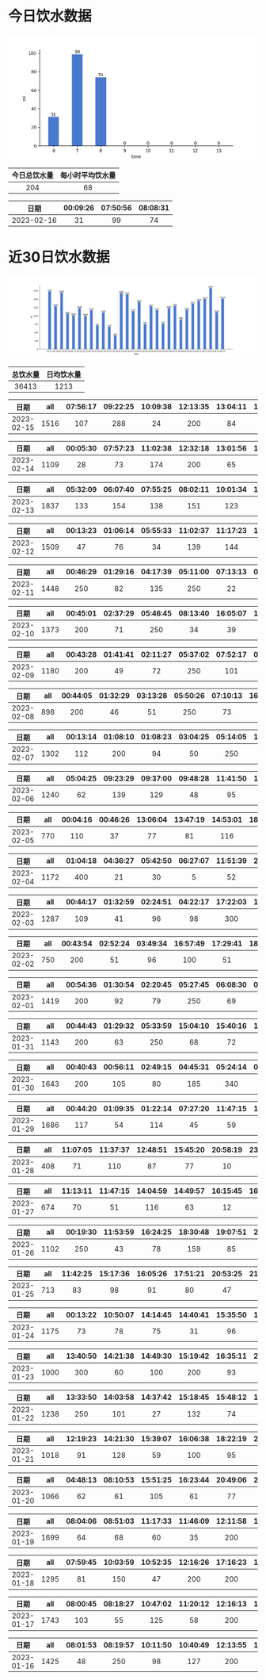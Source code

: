 # 今日饮水数据

<div align=center>
<img src="today.jpg" style="zoom: 100%;" />

| 今日总饮水量 | 每小时平均饮水量 |
| :----: | :----: |
| 204 | 68 |
</div>

| 日期 | 00:09:26 | 07:50:56 | 08:08:31 |
| :----: | :----: | :----: | :----: |
| 2023-02-16 | 31 | 99 | 74 |

# 近30日饮水数据

<div align=center>
<img src="30.jpg"style="zoom: 100%;" />

| 总饮水量 | 日均饮水量 |
| :----: | :----: |
| 36413 | 1213 |
</div>

| 日期 | all | 07:56:17 | 09:22:25 | 10:09:38 | 12:13:35 | 13:04:11 | 15:15:20 | 17:15:29 | 19:52:08 | 21:25:40 | 22:00:39 | 23:35:38 |
| :----: | :----: | :----: | :----: | :----: | :----: | :----: | :----: | :----: | :----: | :----: | :----: | :----: |
| 2023-02-15 | 1516 | 107 | 288 | 24 | 200 | 84 | 103 | 200 | 70 | 250 | 86 | 104 |

| 日期 | all | 00:05:30 | 07:57:23 | 11:02:38 | 12:32:18 | 13:01:56 | 16:22:06 | 17:22:10 | 21:17:29 | 22:04:15 |
| :----: | :----: | :----: | :----: | :----: | :----: | :----: | :----: | :----: | :----: | :----: |
| 2023-02-14 | 1109 | 28 | 73 | 174 | 200 | 65 | 66 | 200 | 250 | 53 |

| 日期 | all | 05:32:09 | 06:07:40 | 07:55:25 | 08:02:11 | 10:01:34 | 12:14:34 | 13:01:14 | 15:03:03 | 17:17:07 | 17:35:18 | 21:38:56 | 23:08:31 |
| :----: | :----: | :----: | :----: | :----: | :----: | :----: | :----: | :----: | :----: | :----: | :----: | :----: | :----: |
| 2023-02-13 | 1837 | 133 | 154 | 138 | 151 | 123 | 200 | 78 | 195 | 200 | 106 | 250 | 109 |

| 日期 | all | 00:13:23 | 01:06:14 | 05:55:33 | 11:02:37 | 11:17:23 | 12:40:15 | 14:08:40 | 14:34:52 | 15:47:52 | 17:19:48 | 18:31:43 | 20:01:27 | 20:51:15 | 22:48:06 | 23:26:49 |
| :----: | :----: | :----: | :----: | :----: | :----: | :----: | :----: | :----: | :----: | :----: | :----: | :----: | :----: | :----: | :----: | :----: |
| 2023-02-12 | 1509 | 47 | 76 | 34 | 139 | 144 | 300 | 74 | 32 | 69 | 60 | 93 | 87 | 250 | 92 | 12 |

| 日期 | all | 00:46:29 | 01:29:16 | 04:17:39 | 05:11:00 | 07:13:13 | 08:34:08 | 14:44:58 | 15:22:05 | 16:53:22 | 17:58:05 | 19:15:37 | 19:57:04 | 21:59:22 |
| :----: | :----: | :----: | :----: | :----: | :----: | :----: | :----: | :----: | :----: | :----: | :----: | :----: | :----: | :----: |
| 2023-02-11 | 1448 | 250 | 82 | 135 | 250 | 22 | 84 | 103 | 64 | 115 | 91 | 111 | 99 | 42 |

| 日期 | all | 00:45:01 | 02:37:29 | 05:46:45 | 08:13:40 | 16:05:07 | 16:28:04 | 17:58:45 | 18:25:49 | 18:29:43 | 19:27:15 | 20:05:58 | 21:31:56 | 22:41:56 |
| :----: | :----: | :----: | :----: | :----: | :----: | :----: | :----: | :----: | :----: | :----: | :----: | :----: | :----: | :----: |
| 2023-02-10 | 1373 | 200 | 71 | 250 | 34 | 39 | 30 | 250 | 110 | 45 | 76 | 104 | 120 | 44 |

| 日期 | all | 00:43:28 | 01:41:41 | 02:11:27 | 05:37:02 | 07:52:17 | 09:34:59 | 18:34:25 | 21:59:44 | 23:30:21 |
| :----: | :----: | :----: | :----: | :----: | :----: | :----: | :----: | :----: | :----: | :----: |
| 2023-02-09 | 1180 | 200 | 49 | 72 | 250 | 101 | 56 | 250 | 134 | 68 |

| 日期 | all | 00:44:05 | 01:32:29 | 03:13:28 | 05:50:26 | 07:10:13 | 16:37:04 | 17:07:25 | 19:22:32 | 22:46:49 |
| :----: | :----: | :----: | :----: | :----: | :----: | :----: | :----: | :----: | :----: | :----: |
| 2023-02-08 | 898 | 200 | 46 | 51 | 250 | 73 | 35 | 75 | 76 | 92 |

| 日期 | all | 00:13:14 | 01:08:10 | 01:08:23 | 03:04:25 | 05:14:05 | 17:35:35 | 19:39:46 | 20:26:28 | 22:35:15 | 23:48:36 |
| :----: | :----: | :----: | :----: | :----: | :----: | :----: | :----: | :----: | :----: | :----: | :----: |
| 2023-02-07 | 1302 | 112 | 200 | 94 | 50 | 250 | 250 | 82 | 116 | 54 | 94 |

| 日期 | all | 05:04:25 | 09:23:29 | 09:37:00 | 09:48:28 | 11:41:50 | 12:01:03 | 12:39:13 | 13:27:29 | 14:15:55 | 20:37:01 | 22:07:39 | 23:32:22 |
| :----: | :----: | :----: | :----: | :----: | :----: | :----: | :----: | :----: | :----: | :----: | :----: | :----: | :----: |
| 2023-02-06 | 1240 | 62 | 139 | 129 | 48 | 95 | 67 | 76 | 200 | 32 | 152 | 82 | 158 |

| 日期 | all | 00:04:16 | 00:46:26 | 13:06:04 | 13:47:19 | 14:53:01 | 18:53:27 | 19:15:36 | 19:57:20 | 21:57:58 | 22:38:16 | 23:08:36 |
| :----: | :----: | :----: | :----: | :----: | :----: | :----: | :----: | :----: | :----: | :----: | :----: | :----: |
| 2023-02-05 | 770 | 110 | 37 | 77 | 81 | 116 | 81 | 60 | 41 | 80 | 65 | 22 |

| 日期 | all | 01:04:18 | 04:36:27 | 05:42:50 | 06:27:07 | 11:51:39 | 20:58:23 | 22:04:17 | 22:35:36 | 22:57:58 | 23:31:40 |
| :----: | :----: | :----: | :----: | :----: | :----: | :----: | :----: | :----: | :----: | :----: | :----: |
| 2023-02-04 | 1172 | 400 | 21 | 30 | 5 | 52 | 98 | 250 | 108 | 136 | 72 |

| 日期 | all | 00:44:17 | 01:32:59 | 02:24:51 | 04:22:17 | 17:22:03 | 17:49:15 | 18:20:20 | 19:05:30 | 19:25:30 | 20:32:32 | 22:28:54 |
| :----: | :----: | :----: | :----: | :----: | :----: | :----: | :----: | :----: | :----: | :----: | :----: | :----: |
| 2023-02-03 | 1287 | 109 | 41 | 96 | 98 | 300 | 94 | 53 | 113 | 76 | 136 | 171 |

| 日期 | all | 00:43:54 | 02:52:24 | 03:49:34 | 16:57:49 | 17:29:41 | 18:02:54 | 21:01:00 | 22:50:46 |
| :----: | :----: | :----: | :----: | :----: | :----: | :----: | :----: | :----: | :----: |
| 2023-02-02 | 750 | 200 | 51 | 96 | 100 | 51 | 72 | 104 | 76 |

| 日期 | all | 00:54:36 | 01:30:54 | 02:20:45 | 05:27:45 | 06:08:30 | 07:33:32 | 09:09:22 | 17:01:11 | 17:50:56 | 18:52:53 | 19:27:54 | 20:22:29 | 23:11:55 |
| :----: | :----: | :----: | :----: | :----: | :----: | :----: | :----: | :----: | :----: | :----: | :----: | :----: | :----: | :----: |
| 2023-02-01 | 1419 | 200 | 92 | 79 | 250 | 69 | 45 | 95 | 55 | 200 | 87 | 72 | 64 | 111 |

| 日期 | all | 00:44:43 | 01:29:32 | 05:33:59 | 15:04:10 | 15:40:16 | 17:03:31 | 17:45:43 | 18:24:19 | 20:39:26 | 22:50:53 |
| :----: | :----: | :----: | :----: | :----: | :----: | :----: | :----: | :----: | :----: | :----: | :----: |
| 2023-01-31 | 1143 | 200 | 63 | 250 | 68 | 72 | 77 | 134 | 84 | 121 | 74 |

| 日期 | all | 00:40:43 | 00:56:11 | 02:49:15 | 04:45:31 | 05:24:14 | 07:34:43 | 17:02:23 | 18:32:23 | 20:24:18 | 21:38:18 | 22:12:44 | 23:40:13 |
| :----: | :----: | :----: | :----: | :----: | :----: | :----: | :----: | :----: | :----: | :----: | :----: | :----: | :----: |
| 2023-01-30 | 1643 | 200 | 105 | 80 | 185 | 340 | 111 | 67 | 200 | 82 | 98 | 62 | 113 |

| 日期 | all | 00:44:20 | 01:09:35 | 01:22:14 | 07:27:20 | 11:47:15 | 12:04:36 | 12:32:49 | 13:12:33 | 13:20:57 | 13:30:10 | 14:20:15 | 15:27:24 | 15:46:15 | 15:58:45 | 16:12:24 | 16:28:58 | 16:49:03 | 17:29:35 | 18:40:11 | 20:33:01 | 22:23:36 | 22:43:01 |
| :----: | :----: | :----: | :----: | :----: | :----: | :----: | :----: | :----: | :----: | :----: | :----: | :----: | :----: | :----: | :----: | :----: | :----: | :----: | :----: | :----: | :----: | :----: | :----: |
| 2023-01-29 | 1686 | 117 | 54 | 114 | 45 | 59 | 41 | 48 | 47 | 99 | 127 | 65 | 112 | 120 | 128 | 33 | 38 | 47 | 80 | 103 | 71 | 93 | 45 |

| 日期 | all | 11:07:05 | 11:37:37 | 12:48:51 | 15:45:20 | 20:58:19 | 23:48:59 |
| :----: | :----: | :----: | :----: | :----: | :----: | :----: | :----: |
| 2023-01-28 | 408 | 71 | 110 | 87 | 77 | 10 | 53 |

| 日期 | all | 11:13:11 | 11:47:15 | 14:04:59 | 14:49:57 | 16:15:45 | 16:47:52 | 20:55:18 | 21:16:48 | 22:24:07 | 23:33:51 |
| :----: | :----: | :----: | :----: | :----: | :----: | :----: | :----: | :----: | :----: | :----: | :----: |
| 2023-01-27 | 674 | 70 | 51 | 116 | 63 | 12 | 88 | 71 | 65 | 87 | 51 |

| 日期 | all | 00:19:30 | 11:53:59 | 16:24:25 | 18:30:48 | 19:07:51 | 20:14:19 | 21:00:03 | 21:29:49 | 22:41:11 | 23:23:13 |
| :----: | :----: | :----: | :----: | :----: | :----: | :----: | :----: | :----: | :----: | :----: | :----: |
| 2023-01-26 | 1102 | 250 | 43 | 78 | 159 | 85 | 200 | 71 | 111 | 34 | 71 |

| 日期 | all | 11:42:25 | 15:17:36 | 16:05:26 | 17:51:21 | 20:53:25 | 21:04:59 | 21:58:30 | 23:35:25 |
| :----: | :----: | :----: | :----: | :----: | :----: | :----: | :----: | :----: | :----: |
| 2023-01-25 | 713 | 83 | 98 | 91 | 80 | 47 | 67 | 92 | 155 |

| 日期 | all | 00:13:22 | 10:50:07 | 14:14:45 | 14:40:41 | 15:35:50 | 16:58:47 | 19:22:16 | 21:28:31 | 21:48:14 | 22:27:33 | 23:02:33 | 23:22:23 | 23:46:07 |
| :----: | :----: | :----: | :----: | :----: | :----: | :----: | :----: | :----: | :----: | :----: | :----: | :----: | :----: | :----: |
| 2023-01-24 | 1175 | 73 | 78 | 75 | 31 | 96 | 80 | 100 | 73 | 78 | 250 | 67 | 101 | 73 |

| 日期 | all | 13:40:50 | 14:21:38 | 14:49:30 | 15:19:42 | 16:35:11 | 20:31:19 | 21:29:04 | 22:31:15 |
| :----: | :----: | :----: | :----: | :----: | :----: | :----: | :----: | :----: | :----: |
| 2023-01-23 | 1000 | 300 | 60 | 100 | 200 | 93 | 103 | 45 | 99 |

| 日期 | all | 13:33:50 | 14:03:58 | 14:37:42 | 15:18:45 | 15:48:12 | 16:32:03 | 16:56:16 | 17:56:29 | 20:11:54 | 21:15:53 | 22:55:01 |
| :----: | :----: | :----: | :----: | :----: | :----: | :----: | :----: | :----: | :----: | :----: | :----: | :----: |
| 2023-01-22 | 1238 | 250 | 101 | 27 | 132 | 74 | 116 | 88 | 154 | 159 | 68 | 69 |

| 日期 | all | 12:19:23 | 14:21:30 | 15:39:07 | 16:06:38 | 18:22:19 | 22:23:25 | 22:58:17 | 23:39:14 |
| :----: | :----: | :----: | :----: | :----: | :----: | :----: | :----: | :----: | :----: |
| 2023-01-21 | 1018 | 91 | 128 | 59 | 100 | 95 | 500 | 27 | 18 |

| 日期 | all | 04:48:13 | 08:10:53 | 15:51:25 | 16:23:44 | 20:49:06 | 21:39:55 | 23:03:11 |
| :----: | :----: | :----: | :----: | :----: | :----: | :----: | :----: | :----: |
| 2023-01-20 | 1066 | 62 | 61 | 105 | 61 | 77 | 450 | 250 |

| 日期 | all | 08:04:06 | 08:51:03 | 11:17:33 | 11:46:09 | 12:11:58 | 13:14:50 | 14:07:40 | 14:38:11 | 17:11:15 | 18:37:26 | 19:19:22 | 20:25:36 | 20:38:18 |
| :----: | :----: | :----: | :----: | :----: | :----: | :----: | :----: | :----: | :----: | :----: | :----: | :----: | :----: | :----: |
| 2023-01-19 | 1699 | 64 | 68 | 60 | 35 | 200 | 73 | 149 | 42 | 200 | 147 | 152 | 59 | 450 |

| 日期 | all | 07:59:45 | 10:03:59 | 10:52:35 | 12:16:26 | 17:16:23 | 18:26:41 | 19:22:31 | 20:25:21 | 21:32:31 | 22:02:24 | 23:06:38 | 23:38:16 |
| :----: | :----: | :----: | :----: | :----: | :----: | :----: | :----: | :----: | :----: | :----: | :----: | :----: | :----: |
| 2023-01-18 | 1295 | 81 | 150 | 47 | 200 | 200 | 60 | 73 | 120 | 99 | 115 | 94 | 56 |

| 日期 | all | 08:00:45 | 08:18:27 | 10:47:02 | 11:20:12 | 12:16:13 | 13:06:17 | 13:39:01 | 15:06:15 | 15:37:13 | 16:44:54 | 17:15:04 | 18:27:58 | 19:23:15 | 20:11:40 | 21:03:32 | 21:36:13 | 22:55:17 | 23:39:48 |
| :----: | :----: | :----: | :----: | :----: | :----: | :----: | :----: | :----: | :----: | :----: | :----: | :----: | :----: | :----: | :----: | :----: | :----: | :----: | :----: |
| 2023-01-17 | 1743 | 103 | 55 | 125 | 58 | 200 | 119 | 30 | 85 | 137 | 124 | 200 | 56 | 61 | 66 | 71 | 76 | 81 | 96 |

| 日期 | all | 08:01:53 | 08:19:57 | 10:11:50 | 10:40:49 | 12:13:55 | 13:05:52 | 15:02:08 | 17:12:55 | 17:54:06 | 18:56:35 | 22:12:47 | 23:29:45 | 23:50:48 |
| :----: | :----: | :----: | :----: | :----: | :----: | :----: | :----: | :----: | :----: | :----: | :----: | :----: | :----: | :----: |
| 2023-01-16 | 1425 | 48 | 250 | 98 | 127 | 200 | 67 | 63 | 200 | 97 | 71 | 67 | 58 | 79 |

